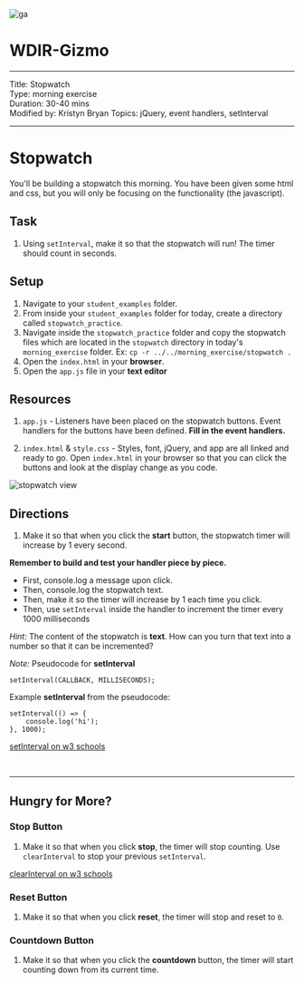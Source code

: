 ![ga](http://mobbook.generalassemb.ly/ga_cog.png)

# WDIR-Gizmo

---

Title: Stopwatch<br>
Type: morning exercise <br>
Duration: 30-40 mins<br>
Modified by: Kristyn Bryan
Topics: jQuery, event handlers, setInterval<br>

---

# Stopwatch

You'll be building a stopwatch this morning. You have been given some html and css, but you will only be focusing on the functionality (the javascript).

## Task

1. Using `setInterval`, make it so that the stopwatch will run! The timer should count in seconds.

## Setup

1. Navigate to your `student_examples` folder.
2. From inside your `student_examples` folder for today, create a directory called `stopwatch_practice`.
3. Navigate inside the `stopwatch_practice` folder and copy the stopwatch files which are located in the `stopwatch` directory in today's `morning_exercise` folder.
Ex: `cp -r ../../morning_exercise/stopwatch .`
4. Open the `index.html` in your **browser**.
5. Open the `app.js` file in your **text editor**

## Resources

1. `app.js` - Listeners have been placed on the stopwatch buttons. Event handlers for the buttons have been defined. **Fill in the event handlers.**

2. `index.html` & `style.css` - Styles, font, jQuery, and app are all linked and ready to go. Open `index.html` in your browser so that you can click the buttons and look at the display change as you code.

![stopwatch view](https://i.imgur.com/5mxdArj.png)

## Directions

1. Make it so that when you click the **start** button, the stopwatch timer will increase by 1 every second.

**Remember to build and test your handler piece by piece.**

* First, console.log a message upon click.
* Then, console.log the stopwatch text.
* Then, make it so the timer will increase by 1 each time you click.
* Then, use `setInterval` inside the handler to increment the timer every 1000 milliseconds

_Hint:_ The content of the stopwatch is **text**. How can you turn that text into a number so that it can be incremented?

_Note:_ Pseudocode for **setInterval**

```
setInterval(CALLBACK, MILLISECONDS);
```

Example **setInterval** from the pseudocode:

```
setInterval(() => {
	console.log('hi');
}, 1000);
```

[setInterval on w3 schools](https://www.w3schools.com/jsref/met_win_setinterval.asp)

<br>
<hr>

## Hungry for More?

### Stop Button

1. Make it so that when you click **stop**, the timer will stop counting. Use `clearInterval` to stop your previous `setInterval`.

[clearInterval on w3 schools](https://www.w3schools.com/jsref/met_win_clearinterval.asp)

### Reset Button

1. Make it so that when you click **reset**, the timer will stop and reset to `0`.

### Countdown Button

1. Make it so that when you click the **countdown** button, the timer will start counting down from its current time.
